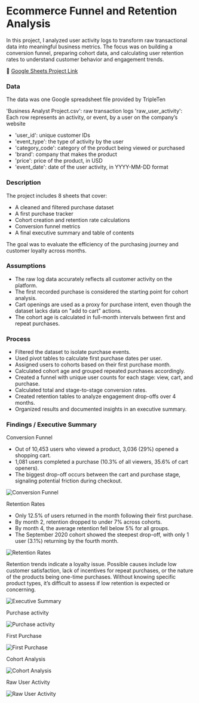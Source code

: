 # Ecommerce Funnel and Retention Analysis

In this project, I analyzed user activity logs to transform raw transactional data into meaningful business metrics. The focus was on building a conversion funnel, preparing cohort data, and calculating user retention rates to understand customer behavior and engagement trends.

📂 [Google Sheets Project Link]()


### Data

The data was one Google spreadsheet file provided by TripleTen

'Business Analyst Project.csv': raw transaction logs 'raw_user_activity': Each row represents an activity, or event, by a user on the company’s website

* 'user_id': unique customer IDs
* 'event_type': the type of activity by the user
* 'category_code': category of the product being viewed or purchased
* 'brand': company that makes the product
* 'price': price of the product, in USD
* 'event_date': date of the user activity, in YYYY-MM-DD format

### Description

The project includes 8 sheets that cover:

* A cleaned and filtered purchase dataset  
* A first purchase tracker  
* Cohort creation and retention rate calculations  
* Conversion funnel metrics  
* A final executive summary and table of contents  

The goal was to evaluate the efficiency of the purchasing journey and customer loyalty across months.

### Assumptions

* The raw log data accurately reflects all customer activity on the platform.  
* The first recorded purchase is considered the starting point for cohort analysis.  
* Cart openings are used as a proxy for purchase intent, even though the dataset lacks data on "add to cart" actions.  
* The cohort age is calculated in full-month intervals between first and repeat purchases.  

### Process

* Filtered the dataset to isolate purchase events.  
* Used pivot tables to calculate first purchase dates per user.  
* Assigned users to cohorts based on their first purchase month.  
* Calculated cohort age and grouped repeated purchases accordingly.  
* Created a funnel with unique user counts for each stage: view, cart, and purchase.  
* Calculated total and stage-to-stage conversion rates.  
* Created retention tables to analyze engagement drop-offs over 4 months.  
* Organized results and documented insights in an executive summary.  

### Findings / Executive Summary

Conversion Funnel

* Out of 10,453 users who viewed a product, 3,036 (29%) opened a shopping cart.  
* 1,081 users completed a purchase (10.3% of all viewers, 35.6% of cart openers).  
* The biggest drop-off occurs between the cart and purchase stage, signaling potential friction during checkout.

![Conversion Funnel](1_Conversion_Funnel.png)  

Retention Rates

* Only 12.5% of users returned in the month following their first purchase.  
* By month 2, retention dropped to under 7% across cohorts.  
* By month 4, the average retention fell below 5% for all groups.  
* The September 2020 cohort showed the steepest drop-off, with only 1 user (3.1%) returning by the fourth month.  

![Retention Rates](2_Retention_Rates.png)

Retention trends indicate a loyalty issue. Possible causes include low customer satisfaction, lack of incentives for repeat purchases, or the nature of the products being one-time purchases. Without knowing specific product types, it’s difficult to assess if low retention is expected or concerning.

![Executive Summary](3_Executive_Summary.png)

Purchase activity

![Purchase activity](4_Purchase_Activity.png)

First Purchase

![First Purchase](5_First_Purchase.png)

Cohort Analysis

![Cohort Analysis](6_Cohort_Analysis.png)

Raw User Activity

![Raw User Activity](7_Raw_User_Activity.png)
